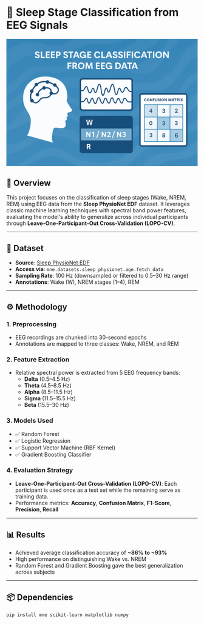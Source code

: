
# 🧠 Sleep Stage Classification from EEG Signals

![Pipeline Overview](https://github.com/snsamia/Sleeping-Stage-Classification-of-EEG-Data/blob/main/image.png)

## 📌 Overview

This project focuses on the classification of sleep stages (Wake, NREM, REM) using EEG data from the **Sleep PhysioNet EDF** dataset. It leverages classic machine learning techniques with spectral band power features, evaluating the model's ability to generalize across individual participants through **Leave-One-Participant-Out Cross-Validation (LOPO-CV)**.

---

## 📂 Dataset

- **Source**: [Sleep PhysioNet EDF](https://physionet.org/content/sleep-edfx/1.0.0/)
- **Access via**: `mne.datasets.sleep_physionet.age.fetch_data`
- **Sampling Rate**: 100 Hz (downsampled or filtered to 0.5–30 Hz range)
- **Annotations**: Wake (W), NREM stages (1–4), REM

---

## ⚙️ Methodology

### 1. Preprocessing
- EEG recordings are chunked into 30-second epochs
- Annotations are mapped to three classes: Wake, NREM, and REM

### 2. Feature Extraction
- Relative spectral power is extracted from 5 EEG frequency bands:
  - **Delta** (0.5–4.5 Hz)
  - **Theta** (4.5–8.5 Hz)
  - **Alpha** (8.5–11.5 Hz)
  - **Sigma** (11.5–15.5 Hz)
  - **Beta** (15.5–30 Hz)

### 3. Models Used
- ✅ Random Forest
- ✅ Logistic Regression
- ✅ Support Vector Machine (RBF Kernel)
- ✅ Gradient Boosting Classifier

### 4. Evaluation Strategy
- **Leave-One-Participant-Out Cross-Validation (LOPO-CV)**: Each participant is used once as a test set while the remaining serve as training data.
- Performance metrics: **Accuracy**, **Confusion Matrix**, **F1-Score**, **Precision**, **Recall**

---

## 📊 Results

- Achieved average classification accuracy of **~86% to ~93%**
- High performance on distinguishing Wake vs. NREM
- Random Forest and Gradient Boosting gave the best generalization across subjects

---

## 📦 Dependencies

```bash
pip install mne scikit-learn matplotlib numpy

